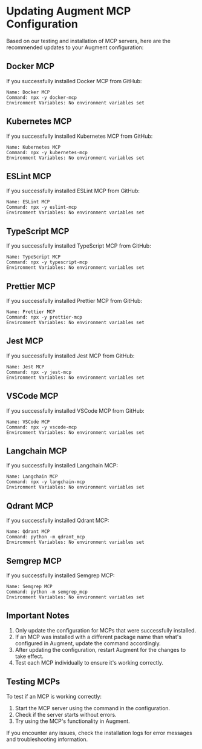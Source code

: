 # Updating Augment MCP Configuration

Based on our testing and installation of MCP servers, here are the recommended updates to your Augment configuration:

## Docker MCP

If you successfully installed Docker MCP from GitHub:

```
Name: Docker MCP
Command: npx -y docker-mcp
Environment Variables: No environment variables set
```

## Kubernetes MCP

If you successfully installed Kubernetes MCP from GitHub:

```
Name: Kubernetes MCP
Command: npx -y kubernetes-mcp
Environment Variables: No environment variables set
```

## ESLint MCP

If you successfully installed ESLint MCP from GitHub:

```
Name: ESLint MCP
Command: npx -y eslint-mcp
Environment Variables: No environment variables set
```

## TypeScript MCP

If you successfully installed TypeScript MCP from GitHub:

```
Name: TypeScript MCP
Command: npx -y typescript-mcp
Environment Variables: No environment variables set
```

## Prettier MCP

If you successfully installed Prettier MCP from GitHub:

```
Name: Prettier MCP
Command: npx -y prettier-mcp
Environment Variables: No environment variables set
```

## Jest MCP

If you successfully installed Jest MCP from GitHub:

```
Name: Jest MCP
Command: npx -y jest-mcp
Environment Variables: No environment variables set
```

## VSCode MCP

If you successfully installed VSCode MCP from GitHub:

```
Name: VSCode MCP
Command: npx -y vscode-mcp
Environment Variables: No environment variables set
```

## Langchain MCP

If you successfully installed Langchain MCP:

```
Name: Langchain MCP
Command: npx -y langchain-mcp
Environment Variables: No environment variables set
```

## Qdrant MCP

If you successfully installed Qdrant MCP:

```
Name: Qdrant MCP
Command: python -m qdrant_mcp
Environment Variables: No environment variables set
```

## Semgrep MCP

If you successfully installed Semgrep MCP:

```
Name: Semgrep MCP
Command: python -m semgrep_mcp
Environment Variables: No environment variables set
```

## Important Notes

1. Only update the configuration for MCPs that were successfully installed.
2. If an MCP was installed with a different package name than what's configured in Augment, update the command accordingly.
3. After updating the configuration, restart Augment for the changes to take effect.
4. Test each MCP individually to ensure it's working correctly.

## Testing MCPs

To test if an MCP is working correctly:

1. Start the MCP server using the command in the configuration.
2. Check if the server starts without errors.
3. Try using the MCP's functionality in Augment.

If you encounter any issues, check the installation logs for error messages and troubleshooting information.
